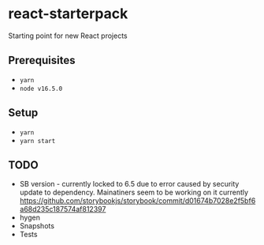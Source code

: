 # react-starterpack
Starting point for new React projects

## Prerequisites
* `yarn`
* `node v16.5.0`

## Setup
* `yarn`
* `yarn start`


## TODO
* SB version - currently locked to 6.5 due to error caused by security update to dependency. Mainatiners seem to be working on it currently https://github.com/storybookjs/storybook/commit/d01674b7028e2f5bf6a68d235c187574af812397
* hygen
* Snapshots
* Tests

